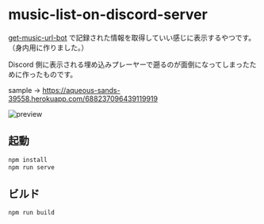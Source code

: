 # music-list-on-discord-server

[get-music-url-bot](https://github.com/tsuen4/get-music-url-bot) で記録された情報を取得していい感じに表示するやつです。（身内用に作りました。）

Discord 側に表示される埋め込みプレーヤーで遡るのが面倒になってしまったために作ったものです。

sample -> <https://aqueous-sands-39558.herokuapp.com/688237096439119919>

![preview](https://i.imgur.com/eRNCxpS.gif)

## 起動

```bash
npm install
npm run serve
```

## ビルド

```bash
npm run build
```

